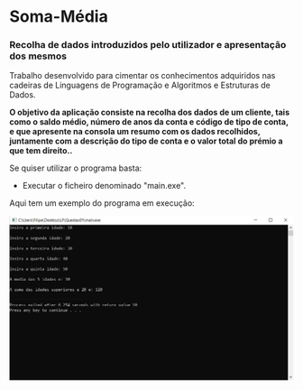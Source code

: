 # Soma-Média
### Recolha de dados introduzidos pelo utilizador e apresentação dos mesmos
Trabalho desenvolvido para cimentar os conhecimentos adquiridos nas cadeiras de Linguagens de Programação e Algoritmos e Estruturas de Dados.

**O objetivo da aplicação consiste na recolha dos dados de um cliente, tais como o saldo  médio, número de anos da conta e código de tipo de conta, e que apresente na consola um resumo com os dados  recolhidos, juntamente com a descrição do tipo de conta e o valor total do prémio a que tem direito..**

Se quiser utilizar o programa basta:
* Executar o ficheiro denominado "main.exe".

Aqui tem um exemplo do programa em execução:

![](exe.PNG)
